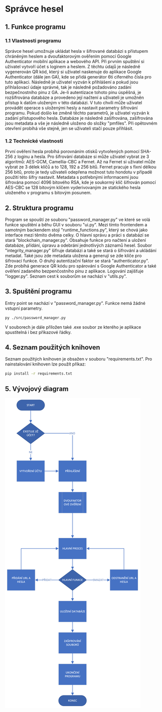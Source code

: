 # Správce hesel
## 1. Funkce programu
### 1.1 Vlastnosti programu
Správce hesel umožnuje ukládat hesla v šifrované databázi s přístupem chráněným heslem a dvoufaktorovým ověřením pomocí
Google Authenticator mobilní aplikace a webového API. Při prvním spuštění si uživatel vytvoří účet s loginem a heslem.
Z těchtu údajů je následně vygenerován QR kód, který si uživatel naskenuje do aplikace Google Authenticator (dále jen 
GA), kde se přidá generátor 6ti ciferného čísla pro tuto aplikaci. Následně je uživatel vyzván k přihlášení a pokud jsou
přihlašovací údaje správné, tak je následně požadováno zadání bezpečnostního pinu z GA. Je-li autentizace tohoto pinu
úspěšná, je rozšifrována databáze a provedeno její načtení a uživateli je umožněn přístup k datům uloženým v této 
databázi. V tuto chvíli může uživatel provádět operace s uloženými hesly a nastavit parametry šifrování programu.
Pokud došlo ke změně těchto parametrů, je uživatel vyzván k zadání přístupového hesla. Databáze je následně zašifrována,
zašifrována jsou metadata a vše je následně uloženo do složky "pmfiles". Při opětovném otevření probíhá vše stejně,
jen se uživateli stačí pouze přihlásit.
### 1.2 Technické vlastnosti
První ověření hesla probíhá porovnáním otisků vytvořených pomocí SHA-256 z loginu a hesla. Pro šifrování databáze
si může uživatel vybrat ze 3 algoritmů: AES-GCM, Camellia-CBC a Fernet. Až na Fernet si uživatel může vybrat ze 3 délek
klíčů a to 128, 192 a 256 bitů. Fernet pracuje s fixní délkou 256 bitů, proto je tedy uživateli odepřena možnost tuto
hondotu v případě použití této šifry nastavit. Metadata s potřebnými informacemi jsou šifrována pomocí 4096 bitového
RSA, kde je soukormý klíč šifrován pomocí AES-CBC se 128 bitovým klíčem vyderivovaným ze statického hesla uloženého v
programu s bitovým posunem.
## 2. Struktura programu
Program se spouští ze souboru "password_manager.py" ve které se volá funkce spuštění a běhu GUI v souboru "ui.py".
Mezi tímto frontendem a samotným backendem stojí "runtime_functions.py", který se chová jako interface mezi těmito
dvěma celky. O hlavní správu a práci s databází se stará "blockchain_manager.py". Obsahuje funkce pro načtení a uložení
databáze, přídání, úpravu a odebrání jednotlivých záznamů hesel. Soubor "integrity_manager.py" šifruje databázi a
také se stará o šifrování a ukládání metadat. Také jsou zde metadata uložena a generují se zde klíče pro šifrovací
funkce. O druhý autentizační faktor se stará "authenticator.py". Zde probíhá generace QR kódu pro spárování s Google 
Authenticator a také ověření zadaného bezpenčostního pinu z aplikace. Logování zajišťuje "logger.py". Seznam cest k
souborům se nachází v "utils.py".
## 3. Spuštění programu
Entry point se nachází v "password_manager.py". Funkce nemá žádné vstupní parametry.
```Bash
py ./src/password_manager.py
```
V souborech je dále přiložen také .exe soubor ze kterého je aplikace spustitelná i bez příkazové řádky.
## 4. Seznam použitých knihoven
Seznam použitých knihoven je obsažen v souboru "requirements.txt". Pro nainstalování knihoven lze použít příkaz:
```Bash
pip install -r requirements.txt
```
## 5. Vývojový diagram
![Vývojový diagram](/img/Flow_chart.png)